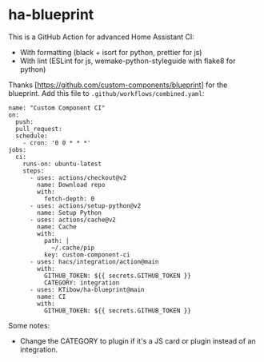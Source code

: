 # ha-blueprint
This is a GitHub Action for advanced Home Assistant CI:
- With formatting (black + isort for python, prettier for js)
- With lint (ESLint for js, wemake-python-styleguide with flake8 for python)

Thanks [https://github.com/custom-components/blueprint] for the blueprint.
Add this file to `.github/workflows/combined.yaml`:
```
name: "Custom Component CI"
on:
  push:
  pull_request:
  schedule:
    - cron: '0 0 * * *'
jobs:
  ci:
    runs-on: ubuntu-latest
    steps:
      - uses: actions/checkout@v2
        name: Download repo
        with:
          fetch-depth: 0
      - uses: actions/setup-python@v2
        name: Setup Python
      - uses: actions/cache@v2
        name: Cache
        with:
          path: |
            ~/.cache/pip
          key: custom-component-ci
      - uses: hacs/integration/action@main
        with:
          GITHUB_TOKEN: ${{ secrets.GITHUB_TOKEN }}
          CATEGORY: integration
      - uses: KTibow/ha-blueprint@main
        name: CI
        with:
          GITHUB_TOKEN: ${{ secrets.GITHUB_TOKEN }}
```
Some notes:
- Change the CATEGORY to plugin if it's a JS card or plugin instead of an integration.
